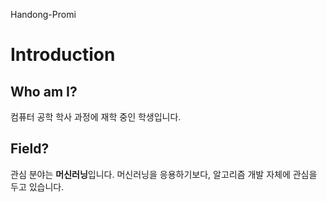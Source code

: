 Handong-Promi

Introduction
=========================================

Who am I?
-----------------------------------------
컴퓨터 공학 학사 과정에 재학 중인 학생입니다.

Field?
-----------------------------------------
관심 분야는 **머신러닝**입니다. 머신러닝을 응용하기보다, 알고리즘 개발 자체에 관심을 두고 있습니다.

